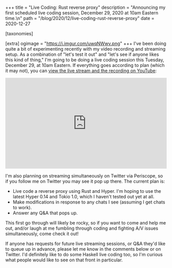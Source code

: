 +++
title = "Live Coding: Rust reverse proxy"
description = "Announcing my first scheduled live coding session, December 29, 2020 at 10am Eastern time.\n"
path = "/blog/2020/12/live-coding-rust-reverse-proxy"
date = 2020-12-27

[taxonomies]

[extra]
ogimage = "https://i.imgur.com/uwqNWwv.png"
+++
I've been doing quite a bit of experimenting recently with my video recording and streaming setup. As a combination of "let's test it out" and "let's see if anyone likes this kind of thing," I'm going to be doing a live coding session this Tuesday, December 29, at 10am Eastern. If everything goes according to plan (which it may not), you can [view the live stream and the recording on YouTube](https://youtu.be/ksKpx6MlMPw):

<style>.embed-container { position: relative; padding-bottom: 56.25%; height: 0; overflow: hidden; max-width: 100%; } .embed-container iframe, .embed-container object, .embed-container embed { position: absolute; top: 0; left: 0; width: 100%; height: 100%; }</style><div class='embed-container'><iframe src='https://www.youtube.com/embed/FcHYQMRfGWw' frameborder='0' allowfullscreen></iframe></div>

I'm also planning on streaming simultaneously on Twitter via Periscope, so if you follow me on Twitter you may see it pop up there. The current plan is:

* Live code a reverse proxy using Rust and Hyper. I'm hoping to use the latest Hyper 0.14 and Tokio 1.0, which I haven't tested out yet at all.
* Make modifications in response to any chats I see (assuming I get chats to work).
* Answer any Q&A that pops up.

This first go through will likely be rocky, so if you want to come and help me out, and/or laugh at me fumbling through coding and fighting A/V issues simultaneously, come check it out!

If anyone has requests for future live streaming sessions, or Q&A they'd like to queue up in advance, please let me know in the comments below or on Twitter. I'd definitely like to do some Haskell live coding too, so I'm curious what people would like to see on that front in particular.
